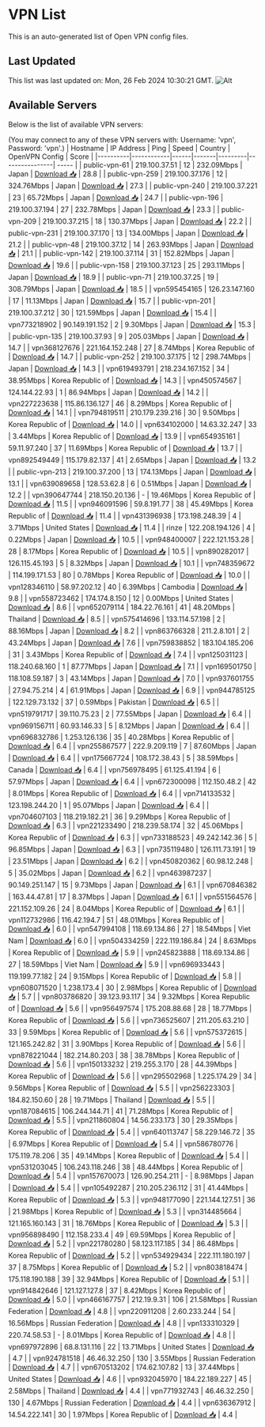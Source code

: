 # VPN List

This is an auto-generated list of Open VPN config files.

## Last Updated

This list was last updated on: Mon, 26 Feb 2024 10:30:21 GMT.
![Alt](https://repobeats.axiom.co/api/embed/186b98318ef1479477931607c1ad7d823f12451f.svg "Repobeats analytics image")

## Available Servers

Below is the list of available VPN servers:

(You may connect to any of these VPN servers with: Username: 'vpn', Password: 'vpn'.)
| Hostname | IP Address | Ping | Speed | Country | OpenVPN Config | Score |
|----------|------------|------|-------|---------|----------------| ----- |
| public-vpn-61 | 219.100.37.51 | 12 | 232.09Mbps | Japan | [Download 📥](./configs/server_0_JP.ovpn) | 28.8 |
| public-vpn-259 | 219.100.37.176 | 12 | 324.76Mbps | Japan | [Download 📥](./configs/server_1_JP.ovpn) | 27.3 |
| public-vpn-240 | 219.100.37.221 | 23 | 65.72Mbps | Japan | [Download 📥](./configs/server_2_JP.ovpn) | 24.7 |
| public-vpn-196 | 219.100.37.194 | 27 | 232.78Mbps | Japan | [Download 📥](./configs/server_3_JP.ovpn) | 23.3 |
| public-vpn-209 | 219.100.37.215 | 18 | 130.37Mbps | Japan | [Download 📥](./configs/server_4_JP.ovpn) | 22.2 |
| public-vpn-231 | 219.100.37.170 | 13 | 134.00Mbps | Japan | [Download 📥](./configs/server_5_JP.ovpn) | 21.2 |
| public-vpn-48 | 219.100.37.12 | 14 | 263.93Mbps | Japan | [Download 📥](./configs/server_6_JP.ovpn) | 21.1 |
| public-vpn-142 | 219.100.37.114 | 31 | 152.82Mbps | Japan | [Download 📥](./configs/server_7_JP.ovpn) | 19.6 |
| public-vpn-158 | 219.100.37.123 | 25 | 293.11Mbps | Japan | [Download 📥](./configs/server_8_JP.ovpn) | 18.9 |
| public-vpn-71 | 219.100.37.25 | 19 | 308.79Mbps | Japan | [Download 📥](./configs/server_9_JP.ovpn) | 18.5 |
| vpn595454165 | 126.23.147.160 | 17 | 11.13Mbps | Japan | [Download 📥](./configs/server_10_JP.ovpn) | 15.7 |
| public-vpn-201 | 219.100.37.212 | 30 | 121.59Mbps | Japan | [Download 📥](./configs/server_11_JP.ovpn) | 15.4 |
| vpn773218902 | 90.149.191.152 | 2 | 9.30Mbps | Japan | [Download 📥](./configs/server_12_JP.ovpn) | 15.3 |
| public-vpn-135 | 219.100.37.93 | 9 | 205.03Mbps | Japan | [Download 📥](./configs/server_13_JP.ovpn) | 14.7 |
| vpn368127676 | 221.164.152.248 | 27 | 8.74Mbps | Korea Republic of | [Download 📥](./configs/server_14_KR.ovpn) | 14.7 |
| public-vpn-252 | 219.100.37.175 | 12 | 298.74Mbps | Japan | [Download 📥](./configs/server_15_JP.ovpn) | 14.3 |
| vpn619493791 | 218.234.167.152 | 34 | 38.95Mbps | Korea Republic of | [Download 📥](./configs/server_16_KR.ovpn) | 14.3 |
| vpn450574567 | 124.144.22.93 | 1 | 86.94Mbps | Japan | [Download 📥](./configs/server_17_JP.ovpn) | 14.2 |
| vpn227223638 | 115.86.136.127 | 46 | 8.29Mbps | Korea Republic of | [Download 📥](./configs/server_18_KR.ovpn) | 14.1 |
| vpn794819511 | 210.179.239.216 | 30 | 9.50Mbps | Korea Republic of | [Download 📥](./configs/server_19_KR.ovpn) | 14.0 |
| vpn634102000 | 14.63.32.247 | 33 | 3.44Mbps | Korea Republic of | [Download 📥](./configs/server_20_KR.ovpn) | 13.9 |
| vpn654935161 | 59.11.97.240 | 37 | 11.69Mbps | Korea Republic of | [Download 📥](./configs/server_21_KR.ovpn) | 13.7 |
| vpn892549449 | 115.179.82.137 | 41 | 2.65Mbps | Japan | [Download 📥](./configs/server_22_JP.ovpn) | 13.2 |
| public-vpn-213 | 219.100.37.200 | 13 | 174.13Mbps | Japan | [Download 📥](./configs/server_23_JP.ovpn) | 13.1 |
| vpn639089658 | 128.53.62.8 | 6 | 0.51Mbps | Japan | [Download 📥](./configs/server_24_JP.ovpn) | 12.2 |
| vpn390647744 | 218.150.20.136 | - | 19.46Mbps | Korea Republic of | [Download 📥](./configs/server_25_KR.ovpn) | 11.5 |
| vpn946091596 | 59.8.191.77 | 38 | 45.49Mbps | Korea Republic of | [Download 📥](./configs/server_26_KR.ovpn) | 11.4 |
| vpn431396938 | 173.198.248.39 | 4 | 3.71Mbps | United States | [Download 📥](./configs/server_27_US.ovpn) | 11.4 |
| rinze | 122.208.194.126 | 4 | 0.22Mbps | Japan | [Download 📥](./configs/server_28_JP.ovpn) | 10.5 |
| vpn948400007 | 222.121.153.28 | 28 | 8.17Mbps | Korea Republic of | [Download 📥](./configs/server_29_KR.ovpn) | 10.5 |
| vpn890282017 | 126.115.45.193 | 5 | 8.32Mbps | Japan | [Download 📥](./configs/server_30_JP.ovpn) | 10.1 |
| vpn748359672 | 114.199.171.53 | 80 | 0.78Mbps | Korea Republic of | [Download 📥](./configs/server_31_KR.ovpn) | 10.0 |
| vpn128346110 | 58.97.202.12 | 40 | 6.39Mbps | Cambodia | [Download 📥](./configs/server_32_KH.ovpn) | 9.8 |
| vpn558723462 | 174.174.8.150 | 12 | 0.00Mbps | United States | [Download 📥](./configs/server_33_US.ovpn) | 8.6 |
| vpn652079114 | 184.22.76.161 | 41 | 48.20Mbps | Thailand | [Download 📥](./configs/server_34_TH.ovpn) | 8.5 |
| vpn575414696 | 133.114.57.198 | 2 | 88.16Mbps | Japan | [Download 📥](./configs/server_35_JP.ovpn) | 8.2 |
| vpn863766328 | 211.2.8.101 | 2 | 43.24Mbps | Japan | [Download 📥](./configs/server_36_JP.ovpn) | 7.6 |
| vpn759838852 | 183.104.185.206 | 31 | 3.43Mbps | Korea Republic of | [Download 📥](./configs/server_37_KR.ovpn) | 7.4 |
| vpn125031123 | 118.240.68.160 | 1 | 87.77Mbps | Japan | [Download 📥](./configs/server_38_JP.ovpn) | 7.1 |
| vpn169501750 | 118.108.59.187 | 3 | 43.14Mbps | Japan | [Download 📥](./configs/server_39_JP.ovpn) | 7.0 |
| vpn937601755 | 27.94.75.214 | 4 | 61.91Mbps | Japan | [Download 📥](./configs/server_40_JP.ovpn) | 6.9 |
| vpn944785125 | 122.129.73.132 | 37 | 0.59Mbps | Pakistan | [Download 📥](./configs/server_41_PK.ovpn) | 6.5 |
| vpn519791717 | 39.110.75.23 | 2 | 77.55Mbps | Japan | [Download 📥](./configs/server_42_JP.ovpn) | 6.4 |
| vpn969156711 | 60.93.146.33 | 5 | 8.12Mbps | Japan | [Download 📥](./configs/server_43_JP.ovpn) | 6.4 |
| vpn696832786 | 1.253.126.136 | 35 | 40.28Mbps | Korea Republic of | [Download 📥](./configs/server_44_KR.ovpn) | 6.4 |
| vpn255867577 | 222.9.209.119 | 7 | 87.60Mbps | Japan | [Download 📥](./configs/server_45_JP.ovpn) | 6.4 |
| vpn175667724 | 108.172.38.43 | 5 | 38.59Mbps | Canada | [Download 📥](./configs/server_46_CA.ovpn) | 6.4 |
| vpn756978495 | 61.125.41.194 | 6 | 57.97Mbps | Japan | [Download 📥](./configs/server_47_JP.ovpn) | 6.4 |
| vpn672300098 | 112.150.48.2 | 42 | 8.01Mbps | Korea Republic of | [Download 📥](./configs/server_48_KR.ovpn) | 6.4 |
| vpn714133532 | 123.198.244.20 | 1 | 95.07Mbps | Japan | [Download 📥](./configs/server_49_JP.ovpn) | 6.4 |
| vpn704607103 | 118.219.182.21 | 36 | 9.29Mbps | Korea Republic of | [Download 📥](./configs/server_50_KR.ovpn) | 6.3 |
| vpn221233490 | 218.239.58.174 | 32 | 45.06Mbps | Korea Republic of | [Download 📥](./configs/server_51_KR.ovpn) | 6.3 |
| vpn733188523 | 49.242.142.36 | 5 | 96.85Mbps | Japan | [Download 📥](./configs/server_52_JP.ovpn) | 6.3 |
| vpn735119480 | 126.111.73.191 | 19 | 23.51Mbps | Japan | [Download 📥](./configs/server_53_JP.ovpn) | 6.2 |
| vpn450820362 | 60.98.12.248 | 5 | 35.02Mbps | Japan | [Download 📥](./configs/server_54_JP.ovpn) | 6.2 |
| vpn463987237 | 90.149.251.147 | 15 | 9.73Mbps | Japan | [Download 📥](./configs/server_55_JP.ovpn) | 6.1 |
| vpn670846382 | 163.44.47.81 | 17 | 8.37Mbps | Japan | [Download 📥](./configs/server_56_JP.ovpn) | 6.1 |
| vpn551564576 | 221.152.109.26 | 24 | 8.04Mbps | Korea Republic of | [Download 📥](./configs/server_57_KR.ovpn) | 6.1 |
| vpn112732986 | 116.42.194.7 | 51 | 48.01Mbps | Korea Republic of | [Download 📥](./configs/server_58_KR.ovpn) | 6.0 |
| vpn547994108 | 118.69.134.86 | 27 | 18.54Mbps | Viet Nam | [Download 📥](./configs/server_59_VN.ovpn) | 6.0 |
| vpn504334259 | 222.119.186.84 | 24 | 8.63Mbps | Korea Republic of | [Download 📥](./configs/server_60_KR.ovpn) | 5.9 |
| vpn245823888 | 118.69.134.86 | 27 | 18.59Mbps | Viet Nam | [Download 📥](./configs/server_61_VN.ovpn) | 5.9 |
| vpn696933443 | 119.199.77.182 | 24 | 9.15Mbps | Korea Republic of | [Download 📥](./configs/server_62_KR.ovpn) | 5.8 |
| vpn608071520 | 1.238.173.4 | 30 | 2.98Mbps | Korea Republic of | [Download 📥](./configs/server_63_KR.ovpn) | 5.7 |
| vpn803786820 | 39.123.93.117 | 34 | 9.32Mbps | Korea Republic of | [Download 📥](./configs/server_64_KR.ovpn) | 5.6 |
| vpn956497574 | 175.208.88.68 | 28 | 18.77Mbps | Korea Republic of | [Download 📥](./configs/server_65_KR.ovpn) | 5.6 |
| vpn736525607 | 211.205.63.210 | 33 | 9.59Mbps | Korea Republic of | [Download 📥](./configs/server_66_KR.ovpn) | 5.6 |
| vpn575372615 | 121.165.242.82 | 31 | 3.90Mbps | Korea Republic of | [Download 📥](./configs/server_67_KR.ovpn) | 5.6 |
| vpn878221044 | 182.214.80.203 | 38 | 38.78Mbps | Korea Republic of | [Download 📥](./configs/server_68_KR.ovpn) | 5.6 |
| vpn150133232 | 219.255.3.170 | 28 | 44.39Mbps | Korea Republic of | [Download 📥](./configs/server_69_KR.ovpn) | 5.6 |
| vpn295502968 | 1.225.174.29 | 34 | 9.56Mbps | Korea Republic of | [Download 📥](./configs/server_70_KR.ovpn) | 5.5 |
| vpn256223303 | 184.82.150.60 | 28 | 19.71Mbps | Thailand | [Download 📥](./configs/server_71_TH.ovpn) | 5.5 |
| vpn187084615 | 106.244.144.71 | 41 | 71.28Mbps | Korea Republic of | [Download 📥](./configs/server_72_KR.ovpn) | 5.5 |
| vpn211860804 | 14.56.233.173 | 30 | 29.35Mbps | Korea Republic of | [Download 📥](./configs/server_73_KR.ovpn) | 5.4 |
| vpn640113747 | 58.229.146.72 | 35 | 6.97Mbps | Korea Republic of | [Download 📥](./configs/server_74_KR.ovpn) | 5.4 |
| vpn586780776 | 175.119.78.206 | 35 | 49.14Mbps | Korea Republic of | [Download 📥](./configs/server_75_KR.ovpn) | 5.4 |
| vpn531203045 | 106.243.118.246 | 38 | 48.44Mbps | Korea Republic of | [Download 📥](./configs/server_76_KR.ovpn) | 5.4 |
| vpn157670073 | 126.90.254.211 | - | 8.98Mbps | Japan | [Download 📥](./configs/server_77_JP.ovpn) | 5.4 |
| vpn105492287 | 210.205.236.112 | 31 | 41.44Mbps | Korea Republic of | [Download 📥](./configs/server_78_KR.ovpn) | 5.3 |
| vpn948177090 | 221.144.127.51 | 36 | 21.98Mbps | Korea Republic of | [Download 📥](./configs/server_79_KR.ovpn) | 5.3 |
| vpn314485664 | 121.165.160.143 | 31 | 18.76Mbps | Korea Republic of | [Download 📥](./configs/server_80_KR.ovpn) | 5.3 |
| vpn956898490 | 112.158.233.4 | 49 | 69.59Mbps | Korea Republic of | [Download 📥](./configs/server_81_KR.ovpn) | 5.2 |
| vpn221780280 | 58.123.117.185 | 34 | 86.48Mbps | Korea Republic of | [Download 📥](./configs/server_82_KR.ovpn) | 5.2 |
| vpn534929434 | 222.111.180.197 | 37 | 8.75Mbps | Korea Republic of | [Download 📥](./configs/server_83_KR.ovpn) | 5.2 |
| vpn803818474 | 175.118.190.188 | 39 | 32.94Mbps | Korea Republic of | [Download 📥](./configs/server_84_KR.ovpn) | 5.1 |
| vpn914842646 | 121.127.127.8 | 37 | 8.42Mbps | Korea Republic of | [Download 📥](./configs/server_85_KR.ovpn) | 5.0 |
| vpn466167757 | 212.19.9.31 | 106 | 21.58Mbps | Russian Federation | [Download 📥](./configs/server_86_RU.ovpn) | 4.8 |
| vpn220911208 | 2.60.233.244 | 54 | 16.56Mbps | Russian Federation | [Download 📥](./configs/server_87_RU.ovpn) | 4.8 |
| vpn133310329 | 220.74.58.53 | - | 8.01Mbps | Korea Republic of | [Download 📥](./configs/server_88_KR.ovpn) | 4.8 |
| vpn697972896 | 68.8.131.116 | 22 | 13.71Mbps | United States | [Download 📥](./configs/server_89_US.ovpn) | 4.7 |
| vpn924781518 | 46.46.32.250 | 130 | 3.55Mbps | Russian Federation | [Download 📥](./configs/server_90_RU.ovpn) | 4.7 |
| vpn670513202 | 174.62.107.82 | 13 | 37.44Mbps | United States | [Download 📥](./configs/server_91_US.ovpn) | 4.6 |
| vpn932045970 | 184.22.189.227 | 45 | 2.58Mbps | Thailand | [Download 📥](./configs/server_92_TH.ovpn) | 4.4 |
| vpn771932743 | 46.46.32.250 | 130 | 4.67Mbps | Russian Federation | [Download 📥](./configs/server_93_RU.ovpn) | 4.4 |
| vpn636367912 | 14.54.222.141 | 30 | 1.97Mbps | Korea Republic of | [Download 📥](./configs/server_94_KR.ovpn) | 4.4 |
